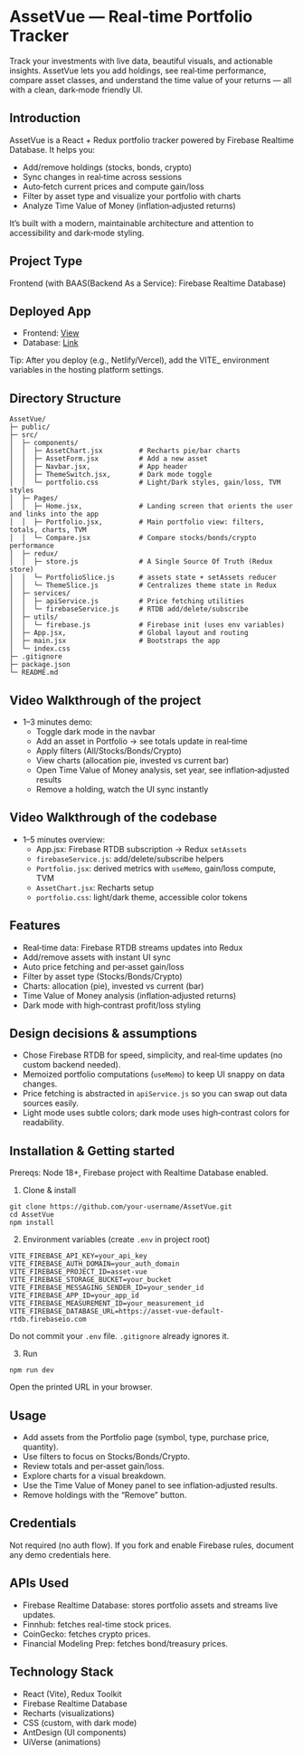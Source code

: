 # AssetVue — Real‑time Portfolio Tracker

Track your investments with live data, beautiful visuals, and actionable insights. AssetVue lets you add holdings, see real‑time performance, compare asset classes, and understand the time value of your returns — all with a clean, dark‑mode friendly UI.

## Introduction
AssetVue is a React + Redux portfolio tracker powered by Firebase Realtime Database. It helps you:
- Add/remove holdings (stocks, bonds, crypto)
- Sync changes in real‑time across sessions
- Auto‑fetch current prices and compute gain/loss
- Filter by asset type and visualize your portfolio with charts
- Analyze Time Value of Money (inflation‑adjusted returns)

It’s built with a modern, maintainable architecture and attention to accessibility and dark‑mode styling.

## Project Type
Frontend (with BAAS(Backend As a Service): Firebase Realtime Database)

## Deployed App
- Frontend: [View](https://asset-vue.netlify.app/)
- Database: [Link](https://asset-vue-default-rtdb.firebaseio.com)

Tip: After you deploy (e.g., Netlify/Vercel), add the VITE_ environment variables in the hosting platform settings.

## Directory Structure
```
AssetVue/
├─ public/
├─ src/
│  ├─ components/
│  │  ├─ AssetChart.jsx         # Recharts pie/bar charts
│  │  ├─ AssetForm.jsx          # Add a new asset
│  │  ├─ Navbar.jsx,            # App header
│  │  ├─ ThemeSwitch.jsx,       # Dark mode toggle
│  │  └─ portfolio.css          # Light/Dark styles, gain/loss, TVM styles
│  ├─ Pages/
│  │  ├─ Home.jsx,              # Landing screen that orients the user and links into the app
│  │  ├─ Portfolio.jsx,         # Main portfolio view: filters, totals, charts, TVM
│  │  └─ Compare.jsx            # Compare stocks/bonds/crypto performance
│  ├─ redux/
│  │  ├─ store.js               # A Single Source Of Truth (Redux store)
│  │  └─ PortfolioSlice.js      # assets state + setAssets reducer
│  │  └─ ThemeSlice.js          # Centralizes theme state in Redux
│  ├─ services/
│  │  ├─ apiService.js          # Price fetching utilities
│  │  └─ firebaseService.js     # RTDB add/delete/subscribe
│  ├─ utils/
│  │  └─ firebase.js            # Firebase init (uses env variables)
│  ├─ App.jsx,                  # Global layout and routing
│  ├─ main.jsx                  # Bootstraps the app
│  └─ index.css
├─ .gitignore
├─ package.json
└─ README.md
```

## Video Walkthrough of the project
- 1–3 minutes demo:
  - Toggle dark mode in the navbar
  - Add an asset in Portfolio → see totals update in real‑time
  - Apply filters (All/Stocks/Bonds/Crypto)
  - View charts (allocation pie, invested vs current bar)
  - Open Time Value of Money analysis, set year, see inflation‑adjusted results
  - Remove a holding, watch the UI sync instantly

## Video Walkthrough of the codebase
- 1–5 minutes overview:
  - App.jsx: Firebase RTDB subscription → Redux `setAssets`
  - `firebaseService.js`: add/delete/subscribe helpers
  - `Portfolio.jsx`: derived metrics with `useMemo`, gain/loss compute, TVM
  - `AssetChart.jsx`: Recharts setup
  - `portfolio.css`: light/dark theme, accessible color tokens

## Features
- Real‑time data: Firebase RTDB streams updates into Redux
- Add/remove assets with instant UI sync
- Auto price fetching and per‑asset gain/loss
- Filter by asset type (Stocks/Bonds/Crypto)
- Charts: allocation (pie), invested vs current (bar)
- Time Value of Money analysis (inflation‑adjusted returns)
- Dark mode with high‑contrast profit/loss styling

## Design decisions & assumptions
- Chose Firebase RTDB for speed, simplicity, and real‑time updates (no custom backend needed).
- Memoized portfolio computations (`useMemo`) to keep UI snappy on data changes.
- Price fetching is abstracted in `apiService.js` so you can swap out data sources easily.
- Light mode uses subtle colors; dark mode uses high‑contrast colors for readability.

## Installation & Getting started
Prereqs: Node 18+, Firebase project with Realtime Database enabled.

1) Clone & install
```
git clone https://github.com/your-username/AssetVue.git
cd AssetVue
npm install
```

2) Environment variables (create `.env` in project root)
```
VITE_FIREBASE_API_KEY=your_api_key
VITE_FIREBASE_AUTH_DOMAIN=your_auth_domain
VITE_FIREBASE_PROJECT_ID=asset-vue
VITE_FIREBASE_STORAGE_BUCKET=your_bucket
VITE_FIREBASE_MESSAGING_SENDER_ID=your_sender_id
VITE_FIREBASE_APP_ID=your_app_id
VITE_FIREBASE_MEASUREMENT_ID=your_measurement_id
VITE_FIREBASE_DATABASE_URL=https://asset-vue-default-rtdb.firebaseio.com
```

Do not commit your `.env` file. `.gitignore` already ignores it.

3) Run
```
npm run dev
```
Open the printed URL in your browser.

## Usage
- Add assets from the Portfolio page (symbol, type, purchase price, quantity).
- Use filters to focus on Stocks/Bonds/Crypto.
- Review totals and per‑asset gain/loss.
- Explore charts for a visual breakdown.
- Use the Time Value of Money panel to see inflation‑adjusted results.
- Remove holdings with the “Remove” button.


## Credentials
Not required (no auth flow). If you fork and enable Firebase rules, document any demo credentials here.

## APIs Used
- Firebase Realtime Database: stores portfolio assets and streams live updates.
- Finnhub: fetches real-time stock prices.
- CoinGecko: fetches crypto prices.
- Financial Modeling Prep: fetches bond/treasury prices.

## Technology Stack
- React (Vite), Redux Toolkit
- Firebase Realtime Database
- Recharts (visualizations)
- CSS (custom, with dark mode)
- AntDesign (UI components)
- UiVerse (animations)
